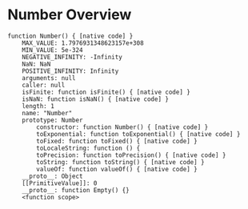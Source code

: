 # Number Overview #

    function Number() { [native code] }
        MAX_VALUE: 1.7976931348623157e+308
        MIN_VALUE: 5e-324
        NEGATIVE_INFINITY: -Infinity
        NaN: NaN
        POSITIVE_INFINITY: Infinity
        arguments: null
        caller: null
        isFinite: function isFinite() { [native code] }
        isNaN: function isNaN() { [native code] }
        length: 1
        name: "Number"
        prototype: Number
            constructor: function Number() { [native code] }
            toExponential: function toExponential() { [native code] }
            toFixed: function toFixed() { [native code] }
            toLocaleString: function () {
            toPrecision: function toPrecision() { [native code] }
            toString: function toString() { [native code] }
            valueOf: function valueOf() { [native code] }
        __proto__: Object
        [[PrimitiveValue]]: 0
        __proto__: function Empty() {}
        <function scope>